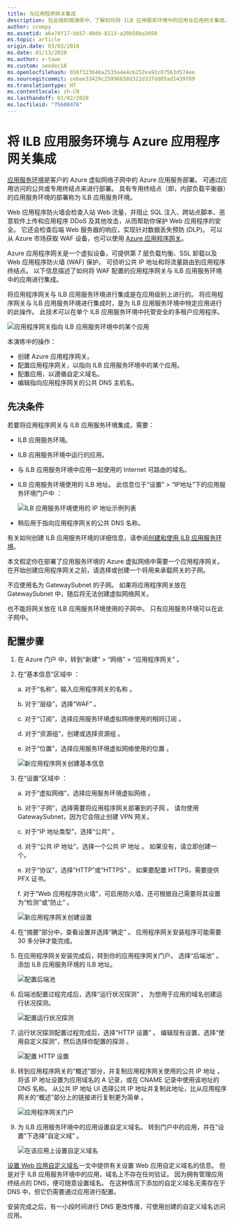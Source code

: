 ```yaml
---
title: 与应用程序网关集成
description: 在此端到端演练中，了解如何将 ILB 应用服务环境中的应用与应用网关集成。
author: ccompy
ms.assetid: a6a74f17-bb57-40dd-8113-a20b50ba3050
ms.topic: article
origin.date: 03/03/2018
ms.date: 01/13/2020
ms.author: v-tawe
ms.custom: seodec18
ms.openlocfilehash: 016f323646a2535a4e4c6252ea92c87563d574ee
ms.sourcegitcommit: cebee33429c25996658d322d337dd05ad1439f89
ms.translationtype: HT
ms.contentlocale: zh-CN
ms.lasthandoff: 01/02/2020
ms.locfileid: "75600476"
---
```

# <a name="integrate-your-ilb-app-service-environment-with-the-azure-application-gateway"></a>将 ILB 应用服务环境与 Azure 应用程序网关集成 #

[应用服务环境](./intro.md)是客户的 Azure 虚拟网络子网中的 Azure 应用服务部署。 可通过应用访问的公共或专用终结点来进行部署。 具有专用终结点（即，内部负载平衡器）的应用服务环境的部署称为 ILB 应用服务环境。  

Web 应用程序防火墙会检查入站 Web 流量，并阻止 SQL 注入、跨站点脚本、恶意软件上传和应用程序 DDoS 及其他攻击，从而帮助你保护 Web 应用程序的安全。 它还会检查后端 Web 服务器的响应，实现针对数据丢失预防 (DLP)。 可以从 Azure 市场获取 WAF 设备，也可以使用 [Azure 应用程序网关][appgw]。

Azure 应用程序网关是一个虚拟设备，可提供第 7 层负载均衡、SSL 卸载以及 Web 应用程序防火墙 (WAF) 保护。 可侦听公共 IP 地址和将流量路由到应用程序终结点。 以下信息描述了如何将 WAF 配置的应用程序网关与 ILB 应用服务环境中的应用进行集成。  

将应用程序网关与 ILB 应用服务环境进行集成是在应用级别上进行的。 将应用程序网关与 ILB 应用服务环境进行集成时，是为 ILB 应用服务环境中特定应用进行的此操作。 此技术可以在单个 ILB 应用服务环境中托管安全的多租户应用程序。  

![应用程序网关指向 ILB 应用服务环境中的某个应用][1]

本演练中的操作：

* 创建 Azure 应用程序网关。
* 配置应用程序网关，以指向 ILB 应用服务环境中的某个应用。
* 配置应用，以遵循自定义域名。
* 编辑指向应用程序网关的公共 DNS 主机名。

## <a name="prerequisites"></a>先决条件

若要将应用程序网关与 ILB 应用服务环境集成，需要：

* ILB 应用服务环境。
* ILB 应用服务环境中运行的应用。
* 与 ILB 应用服务环境中应用一起使用的 Internet 可路由的域名。
* ILB 应用服务环境使用的 ILB 地址。 此信息位于“设置” > “IP地址”下的应用服务环境门户中   ：

    ![ILB 应用服务环境使用的 IP 地址示例列表][9]
    
* 稍后用于指向应用程序网关的公共 DNS 名称。 

有关如何创建 ILB 应用服务环境的详细信息，请参阅[创建和使用 ILB 应用服务环境][ilbase]。

本文假定你在部署了应用服务环境的 Azure 虚拟网络中需要一个应用程序网关。 在开始创建应用程序网关之前，请选择或创建一个将用来承载网关的子网。 

不应使用名为 GatewaySubnet 的子网。 如果将应用程序网关放在 GatewaySubnet 中，随后将无法创建虚拟网络网关。 

也不能将网关放在 ILB 应用服务环境使用的子网中。 只有应用服务环境可以在此子网中。

## <a name="configuration-steps"></a>配置步骤 ##

1. 在 Azure 门户 中，转到“新建” > “网络” > “应用程序网关”    。

2. 在“基本信息”区域中  ：

   a. 对于“名称”，输入应用程序网关的名称  。

   b. 对于“层级”，选择“WAF”   。

   c. 对于“订阅”，选择应用服务环境虚拟网络使用的相同订阅  。

   d. 对于“资源组”，创建或选择资源组  。

   e. 对于“位置”，选择应用服务环境虚拟网络使用的位置  。

   ![新应用程序网关创建基本信息][2]

3. 在“设置”区域中  ：

   a. 对于“虚拟网络”，选择应用服务环境虚拟网络  。

   b. 对于“子网”，选择需要将应用程序网关部署到的子网  。 请勿使用 GatewaySubnet，因为它会阻止创建 VPN 网关。

   c. 对于“IP 地址类型”，选择“公共”   。

   d. 对于“公共 IP 地址”，选择一个公共 IP 地址  。 如果没有，请立即创建一个。

   e. 对于“协议”，选择“HTTP”或“HTTPS”    。 如果要配置 HTTPS，需要提供 PFX 证书。

   f. 对于“Web 应用程序防火墙”，可启用防火墙，还可根据自己需要将其设置为“检测”或“防止”    。

   ![新应用程序网关创建设置][3]
    
4. 在“摘要”部分中，查看设置并选择“确定”   。 应用程序网关安装程序可能需要 30 多分钟才能完成。  

5. 在应用程序网关安装完成后，转到你的应用程序网关门户。 选择“后端池”  。 添加 ILB 应用服务环境的 ILB 地址。

   ![配置后端池][4]

6. 后端池配置过程完成后，选择“运行状况探测”  。 为想用于应用的域名创建运行状况探测。 

   ![配置运行状况探测][5]
    
7. 运行状况探测配置过程完成后，选择“HTTP 设置”  。 编辑现有设置，选择“使用自定义探测”，然后选择你配置的探测  。

   ![配置 HTTP 设置][6]
    
8. 转到应用程序网关的“概述”部分，并复制应用程序网关使用的公共 IP 地址  。 将该 IP 地址设置为应用域名的 A 记录，或在 CNAME 记录中使用该地址的 DNS 名称。 从公共 IP 地址 UI 选择公共 IP 地址并复制此地址，比从应用程序网关的“概述”部分上的链接进行复制更为简单  。 

   ![应用程序网关门户][7]

9. 为 ILB 应用服务环境中的应用设置自定义域名。 转到门户中的应用，并在“设置”下选择“自定义域”   。

   ![在该应用上设置自定义域名][8]

[设置 Web 应用自定义域名][custom-domain]一文中提供有关设置 Web 应用自定义域名的信息。 但是对于 ILB 应用服务环境中的应用，域名上不存在任何验证。 因为拥有管理应用终结点的 DNS，便可随意设置域名。 在这种情况下添加的自定义域名无需存在于 DNS 中，但它仍需要通过应用进行配置。 

安装完成之后，有一小段时间进行 DNS 更改传播，可使用创建的自定义域名访问应用。 


<!--IMAGES-->
[1]: ./media/integrate-with-application-gateway/appgw-highlevel.png
[2]: ./media/integrate-with-application-gateway/appgw-createbasics.png
[3]: ./media/integrate-with-application-gateway/appgw-createsettings.png
[4]: ./media/integrate-with-application-gateway/appgw-backendpool.png
[5]: ./media/integrate-with-application-gateway/appgw-healthprobe.png
[6]: ./media/integrate-with-application-gateway/appgw-httpsettings.png
[7]: ./media/integrate-with-application-gateway/appgw-publicip.png
[8]: ./media/integrate-with-application-gateway/appgw-customdomainname.png
[9]: ./media/integrate-with-application-gateway/appgw-iplist.png

<!--LINKS-->
[appgw]: https://docs.azure.cn/application-gateway/application-gateway-introduction
[custom-domain]: ../app-service-web-tutorial-custom-domain.md
[ilbase]: ./create-ilb-ase.md
